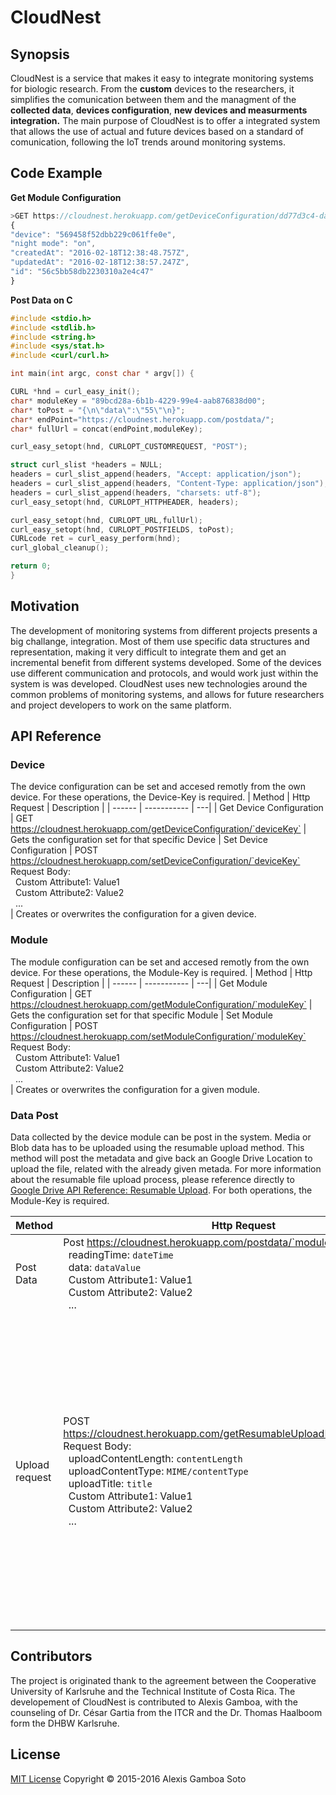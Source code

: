 
# CloudNest 

## Synopsis

CloudNest is a service that makes it easy to integrate monitoring systems for biologic research. From the **custom** devices to the researchers, it simplifies the comunication between them and the managment of the **collected data**, **devices configuration**, **new devices and measurments integration.** The main purpose of CloudNest is to offer a integrated system that allows the use of actual and future devices based on a standard of comunication, following the IoT trends around monitoring systems. 

## Code Example
**Get Module Configuration**
```js
>GET https://cloudnest.herokuapp.com/getDeviceConfiguration/dd77d3c4-da1e-4b69-83b0-2fb937358f51
{
"device": "569458f52dbb229c061ffe0e",
"night mode": "on",
"createdAt": "2016-02-18T12:38:48.757Z",
"updatedAt": "2016-02-18T12:38:57.247Z",
"id": "56c5bb58db2230310a2e4c47"
}
```

**Post Data on C**
```c
#include <stdio.h>
#include <stdlib.h>
#include <string.h>
#include <sys/stat.h>
#include <curl/curl.h>

int main(int argc, const char * argv[]) {

CURL *hnd = curl_easy_init();
char* moduleKey = "89bcd28a-6b1b-4229-99e4-aab876838d00";
char* toPost = "{\n\"data\":\"55\"\n}";
char* endPoint="https://cloudnest.herokuapp.com/postdata/";
char* fullUrl = concat(endPoint,moduleKey);

curl_easy_setopt(hnd, CURLOPT_CUSTOMREQUEST, "POST");

struct curl_slist *headers = NULL;
headers = curl_slist_append(headers, "Accept: application/json");
headers = curl_slist_append(headers, "Content-Type: application/json");
headers = curl_slist_append(headers, "charsets: utf-8");
curl_easy_setopt(hnd, CURLOPT_HTTPHEADER, headers);

curl_easy_setopt(hnd, CURLOPT_URL,fullUrl);
curl_easy_setopt(hnd, CURLOPT_POSTFIELDS, toPost);
CURLcode ret = curl_easy_perform(hnd);
curl_global_cleanup();

return 0;
}  
```

## Motivation

The development of monitoring systems from different projects presents a big challange, integration. Most of them use specific data structures and representation, making it very difficult to integrate them and get an incremental benefit from different systems developed. Some of the devices use different communication and protocols, and would work just within the system is was developed. CloudNest uses new technologies around the common problems of monitoring systems, and allows for future researchers and project developers to work on the same platform. 

## API Reference

### Device 

The device configuration can be set and accesed remotly from the own device. For these operations, the Device-Key is required. 
| Method | Http Request |   Description |
| ------ | ----------- | ---|
| Get Device Configuration | GET  https://cloudnest.herokuapp.com/getDeviceConfiguration/`deviceKey` | Gets the configuration set for that specific Device
| Set Device Configuration | POST https://cloudnest.herokuapp.com/setDeviceConfiguration/`deviceKey` Request Body: <br>  &nbsp;&nbsp;Custom Attribute1: Value1 <br> &nbsp;&nbsp;Custom Attribute2: Value2 <br>&nbsp;&nbsp;...<br> | Creates or overwrites the configuration for a given device.

### Module 

The module configuration can be set and accesed remotly from the own device. For these operations, the Module-Key is required. 
| Method | Http Request |   Description |
| ------ | ----------- | ---|
| Get Module Configuration | GET  https://cloudnest.herokuapp.com/getModuleConfiguration/`moduleKey` | Gets the configuration set for that specific Module
| Set Module Configuration | POST https://cloudnest.herokuapp.com/setModuleConfiguration/`moduleKey` Request Body: <br>  &nbsp;&nbsp;Custom Attribute1: Value1 <br> &nbsp;&nbsp;Custom Attribute2: Value2 <br>&nbsp;&nbsp;...<br> | Creates or overwrites the configuration for a given module.

### Data Post 

Data collected by the device module can be post in the system. Media or Blob data has to be uploaded using the resumable upload method. This method will post the metadata and give back an Google Drive Location to upload the file, related with the already given metada. For more information about the resumable file upload process, please reference directly to [Google Drive API Reference: Resumable Upload].
For both operations, the Module-Key is required.

[Google Drive API Reference: Resumable Upload]:https://developers.google.com/drive/v3/web/manage-uploads#upload-resumable

| Method | Http Request |   Description |
| ------ | ----------- | ---|
| Post Data | Post  https://cloudnest.herokuapp.com/postdata/`moduleKey` Request Body: <br>&nbsp;&nbsp;readingTime: `dateTime` <br>&nbsp;&nbsp;data: `dataValue` <br>  &nbsp;&nbsp;Custom Attribute1: Value1 <br> &nbsp;&nbsp;Custom Attribute2: Value2 <br>&nbsp;&nbsp;...<br> | Post data related to a specific module.
| Upload request | POST https://cloudnest.herokuapp.com/getResumableUploadLocation/`deviceKey` Request Body: <br>&nbsp;&nbsp;uploadContentLength: `contentLength` <br>&nbsp;&nbsp;uploadContentType: `MIME/contentType` <br>&nbsp;&nbsp;uploadTitle: `title` <br>  &nbsp;&nbsp;Custom Attribute1: Value1 <br> &nbsp;&nbsp;Custom Attribute2: Value2 <br>&nbsp;&nbsp;...<br>  | Post metadata related with a file to be uploaded. The request responds  a Location with the Google Drive resumable upload location. For more information about the file upload, please visit: [Google Drive API Reference: Resumable Upload].

## Contributors

The project is originated thank to the agreement between the Cooperative University of Karlsruhe and the Technical Institute of Costa Rica. The developement of CloudNest is contributed to Alexis Gamboa, with the counseling of Dr. César Gartia from the ITCR and the Dr. Thomas Haalboom form the DHBW Karlsruhe. 

## License

[MIT License](http://choosealicense.com/licenses/mit/)  Copyright © 2015-2016 Alexis Gamboa Soto
